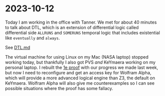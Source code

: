 2023-10-12
==========

Today I am working in the office with Tanner. We met for about 40 minutes to
talk about DTL, which is an extension of differential logic called differential
side `ALLRUNS` and `SOMERUNS` temporal logic that includes existential like
`eventually` and `always`. 

See [DTL.md](pages/DTL.md)

The virtual machine for using Linux on my Mac (NASA laptop) stopped working
today, but thankfully I also got PVS *and* KeYmaera working on my personal
laptop. I rebuilt the [1e proof](../pages/Example1e.md) with our progress we made
last week, but now I need to reconfigure and get an access key for Wolfram
Alpha, which will provide a more advanced logical engine than Z3, the default
on KeYmaera. Wolfram Alpha will also give me counterexamples so I can see
possible situations where the proof has some fallacy. 

